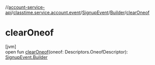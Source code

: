 //[account-service-api](../../../../index.md)/[classtime.service.account.event](../../index.md)/[SignupEvent](../index.md)/[Builder](index.md)/[clearOneof](clear-oneof.md)

# clearOneof

[jvm]\
open fun [clearOneof](clear-oneof.md)(oneof: Descriptors.OneofDescriptor): [SignupEvent.Builder](index.md)
